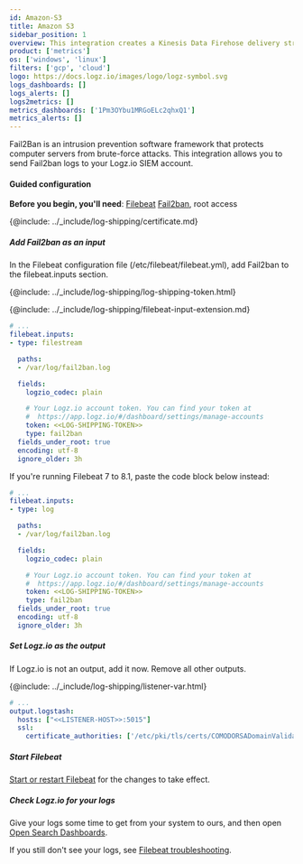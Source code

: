 ```yaml
---
id: Amazon-S3
title: Amazon S3
sidebar_position: 1
overview: This integration creates a Kinesis Data Firehose delivery stream that links to your Amazon S3 metrics stream and then sends the metrics to your Logz.io account. It also creates a Lambda function that adds AWS namespaces to the metric stream, and a Lambda function that collects and ships the resources' tags.
product: ['metrics']
os: ['windows', 'linux']
filters: ['gcp', 'cloud']
logo: https://docs.logz.io/images/logo/logz-symbol.svg
logs_dashboards: []
logs_alerts: []
logs2metrics: []
metrics_dashboards: ['1Pm3OYbu1MRGoELc2qhxQ1']
metrics_alerts: []
---
```


Fail2Ban is an intrusion prevention software framework that protects computer servers from brute-force attacks. This integration allows you to send Fail2ban logs to your Logz.io SIEM account.

#### Guided configuration

**Before you begin, you'll need**:
[Filebeat](https://www.elastic.co/guide/en/beats/filebeat/current/filebeat-installation.html)
[Fail2ban](https://www.fail2ban.org/wiki/index.php/Downloads),
root access

 

{@include: ../_include/log-shipping/certificate.md}

##### Add Fail2ban as an input

In the Filebeat configuration file (/etc/filebeat/filebeat.yml), add Fail2ban to the filebeat.inputs section.

{@include: ../_include/log-shipping/log-shipping-token.html}

{@include: ../_include/log-shipping/filebeat-input-extension.md}


```yaml
# ...
filebeat.inputs:
- type: filestream

  paths:
  - /var/log/fail2ban.log

  fields:
    logzio_codec: plain

    # Your Logz.io account token. You can find your token at
    #  https://app.logz.io/#/dashboard/settings/manage-accounts
    token: <<LOG-SHIPPING-TOKEN>>
    type: fail2ban
  fields_under_root: true
  encoding: utf-8
  ignore_older: 3h
```

If you're running Filebeat 7 to 8.1, paste the code block below instead:

```yaml
# ...
filebeat.inputs:
- type: log

  paths:
  - /var/log/fail2ban.log

  fields:
    logzio_codec: plain

    # Your Logz.io account token. You can find your token at
    #  https://app.logz.io/#/dashboard/settings/manage-accounts
    token: <<LOG-SHIPPING-TOKEN>>
    type: fail2ban
  fields_under_root: true
  encoding: utf-8
  ignore_older: 3h
```



##### Set Logz.io as the output

If Logz.io is not an output, add it now.
Remove all other outputs.

{@include: ../_include/log-shipping/listener-var.html} 

```yaml
# ...
output.logstash:
  hosts: ["<<LISTENER-HOST>>:5015"]
  ssl:
    certificate_authorities: ['/etc/pki/tls/certs/COMODORSADomainValidationSecureServerCA.crt']
```

##### Start Filebeat

[Start or restart Filebeat](https://www.elastic.co/guide/en/beats/filebeat/master/filebeat-starting.html) for the changes to take effect.

##### Check Logz.io for your logs

Give your logs some time to get from your system to ours, and then open [Open Search Dashboards](https://app.logz.io/#/dashboard/osd).

If you still don't see your logs, see [Filebeat troubleshooting](https://docs.logz.io/shipping/log-sources/filebeat.html#troubleshooting).

  

